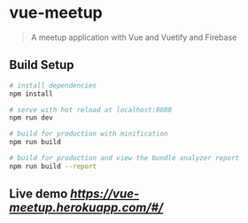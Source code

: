 # vue-meetup

> A meetup application with Vue and Vuetify and Firebase

## Build Setup

``` bash
# install dependencies
npm install

# serve with hot reload at localhost:8080
npm run dev

# build for production with minification
npm run build

# build for production and view the bundle analyzer report
npm run build --report
```

## Live demo *https://vue-meetup.herokuapp.com/#/*
